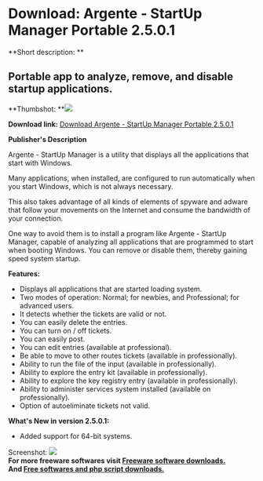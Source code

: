 # Download: Argente - StartUp Manager Portable 2.5.0.1

**Short description: **

## Portable app to analyze, remove, and disable startup applications.

  
**Thumbshot: **![](http://www.freewarefiles.com/screenshot/argstartupmngr_md.jpg)   
  
**Download link:** [Download Argente - StartUp Manager Portable 2.5.0.1](http://freesoftwares.boysofts.com/Argente-StartUp-Manager-Portable_program_59062.html)  
  

**Publisher's Description**  
  

Argente - StartUp Manager is a utility that displays all the applications that
start with Windows.

Many applications, when installed, are configured to run automatically when
you start Windows, which is not always necessary.

This also takes advantage of all kinds of elements of spyware and adware that
follow your movements on the Internet and consume the bandwidth of your
connection.

One way to avoid them is to install a program like Argente - StartUp Manager,
capable of analyzing all applications that are programmed to start when
booting Windows. You can remove or disable them, thereby gaining speed system
startup.

**Features:**

  * Displays all applications that are started loading system. 
  * Two modes of operation: Normal; for newbies, and Professional; for advanced users. 
  * It detects whether the tickets are valid or not. 
  * You can easily delete the entries. 
  * You can turn on / off tickets. 
  * You can easily post. 
  * You can edit entries (available at professional). 
  * Be able to move to other routes tickets (available in professionally). 
  * Ability to run the file of the input (available in professionally). 
  * Ability to explore the entry kit (available in professionally). 
  * Ability to explore the key registry entry (available in professionally). 
  * Ability to administer services system installed (available on professionally). 
  * Option of autoeliminate tickets not valid. 

**What's New in version 2.5.0.1:**

  * Added support for 64-bit systems. 

  
  
Screenshot: ![](http://www.freewarefiles.com/screenshot/argstartupmngr.jpg)  
**For more freeware softwares visit [Freeware software downloads.](http://freesoftwares.boysofts.com/)**   
**And [Free softwares and php script downloads.](http://www.boysofts.com/)**

